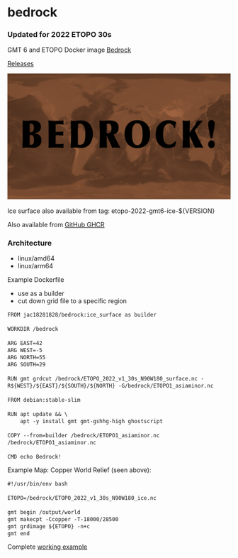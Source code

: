 # bedrock

### Updated for 2022 ETOPO 30s

GMT 6 and ETOPO Docker image [Bedrock](https://hub.docker.com/r/jac18281828/bedrock)

[Releases](https://github.com/jac18281828/bedrock/releases)

![ETOPO Ice](bedrock/etopo_small_copper.png)

Ice surface also available from tag: etopo-2022-gmt6-ice-${VERSION}

Also available from [GitHub GHCR](https://github.com/jac18281828/bedrock/pkgs/container/bedrock)

### Architecture
* linux/amd64 
* linux/arm64

Example Dockerfile
 - use as a builder 
 - cut down grid file to a specific region

```
FROM jac18281828/bedrock:ice_surface as builder

WORKDIR /bedrock

ARG EAST=42
ARG WEST=-5
ARG NORTH=55
ARG SOUTH=29

RUN gmt grdcut /bedrock/ETOPO_2022_v1_30s_N90W180_surface.nc -R${WEST}/${EAST}/${SOUTH}/${NORTH} -G/bedrock/ETOPO1_asiaminor.nc

FROM debian:stable-slim

RUN apt update && \
    apt -y install gmt gmt-gshhg-high ghostscript

COPY --from=builder /bedrock/ETOPO1_asiaminor.nc /bedrock/ETOPO1_asiaminor.nc

CMD echo Bedrock!
```

Example Map: Copper World Relief (seen above):

```
#!/usr/bin/env bash

ETOPO=/bedrock/ETOPO_2022_v1_30s_N90W180_ice.nc

gmt begin /output/world
gmt makecpt -Ccopper -T-18000/28500
gmt grdimage ${ETOPO} -n+c
gmt end
```

Complete [working example](https://gist.github.com/jac18281828/78c28ee0e00b1936622b17cc783b2701)

